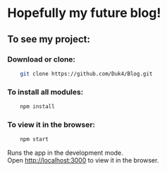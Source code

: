 # Hopefully my future blog!

## To see my project:

### Download or clone:

```bash 
    git clone https://github.com/Duk4/Blog.git
```

### To install all modules:

```bash 
    npm install
```

### To view it in the browser:

```bash 
    npm start
```

Runs the app in the development mode.<br>
Open [http://localhost:3000](http://localhost:3000) to view it in the browser.
